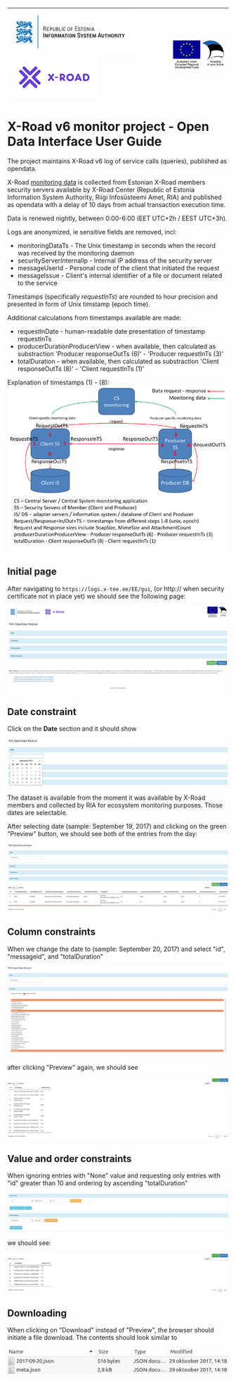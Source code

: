 
| [![Republic of Estonia Information System Authority](../../img/ria_100_en.png)](https://www.ria.ee/en.html) [![X-ROAD](../../img/xroad_100_en.png)](https://www.ria.ee/en/state-information-system/x-tee.html) | ![European Union / European Regional Development Fund / Investing in your future](../../img/eu_rdf_100_en.png "Documents that are tagged with EU/SF logos must keep the logos until 1.11.2022. If it has not stated otherwise in the documentation. If new documentation is created  using EU/SF resources the logos must be tagged appropriately so that the deadline for logos could be found.") |
| :-------------------------------------------------- | -------------------------: |

# X-Road v6 monitor project - Open Data Interface User Guide

The project maintains X-Road v6 log of service calls (queries), published as opendata.

X-Road [monitoring data](https://github.com/nordic-institute/X-Road/tree/develop/doc/OperationalMonitoring) is collected from Estonian X-Road members security servers available 
by X-Road Center (Republic of Estonia Information System Authority, Riigi Infosüsteemi Amet, RIA) 
and published as opendata with a delay of 10 days from actual transaction execution time.

Data is renewed nightly, between 0:00-6:00 (EET UTC+2h / EEST UTC+3h).

Logs are anonymized, ie sensitive fields are removed, incl:

- monitoringDataTs - The Unix timestamp in seconds when the record was received by the monitoring daemon
- securityServerInternalIp - Internal IP address of the security server
- messageUserId - Personal code of the client that initiated the request
- messageIssue - Client's internal identifier of a file or document related to the service

Timestamps (specifically *requestInTs*) are rounded to hour precision and presented in form of Unix timstamp (epoch time).

Additional calculations from timestamps available are made:

- requestInDate - human-readable date presentation of timestamp requestInTs
- producerDurationProducerView - when available, then calculated as substraction 'Producer responseOutTs (6)' - 'Producer requestInTs (3)'
- totalDuration - when available, then calculated as substraction 'Client responseOutTs (8)' - 'Client requestInTs (1)'

Explanation of timestamps (1) - (8):
![Timestamps](../../img/opendata/0_timestamps.png "Timestamps")


## Initial page

After navigating to `https://logs.x-tee.ee/EE/gui`, (or http:// when security certificate not in place yet) we should see the following page:

![Initial Interface page](../../img/opendata/1_interface_initial_screen.png "Initial Interface page")

## Date constraint

Click on the **Date** section and it should show 

![Interface datetimepicker](../../img/opendata/2_interface_datetimepicker.png "Interface datetimepicker")

The dataset is available from the moment it was available by X-Road members and collected by RIA for ecosystem monitoring purposes. Those dates are selectable.

After selecting date (sample: September 19, 2017) and clicking on the green "Preview" button, we should see both of the entries from the day:

![Interface datetimepicker](../../img/opendata/3_interface_sept_19_preview.png
 "Interface datetimepicker")

## Column constraints

When we change the date to (sample: September 20, 2017) and select "id", "messageid", and "totalDuration"

![Interface datetimepicker](../../img/opendata/4_interface_20_sept_col_subset_1.png
 "Interface datetimepicker")
 
after clicking "Preview" again, we should see
 
![Interface datetimepicker](../../img/opendata/4_interface_20_sept_col_subset_2.png
 "Interface datetimepicker")

## Value and order constraints

When ignoring entries with "None" value and requesting only entries with "id" greater than 10 and ordering by ascending "totalDuration"

![Interface datetimepicker](../../img/opendata/5_interface_20_sept_constraints_1.png
 "Interface datetimepicker")

we should see:

![Interface datetimepicker](../../img/opendata/5_interface_20_sept_constraints_2.png
 "Interface datetimepicker")

## Downloading

When clicking on "Download" instead of "Preview", the browser should initiate a file download. The contents should look similar to

![Interface datetimepicker](../../img/opendata/6_interface_download_content.png
 "Interface datetimepicker")
